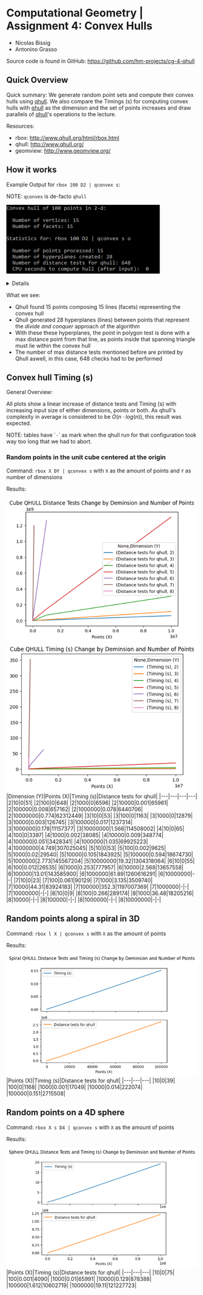 # Computational Geometry | Assignment 4: Convex Hulls

- Nicolas Bissig
- Antonino Grasso

Source code is found in GitHub: <https://github.com/hm-projects/cg-4-qhull>

## Quick Overview

Quick summary: We generate random point sets and compute their convex hulls using [qhull](http://www.qhull.org/). We also compare the Timings (s) for computing convex hulls with [qhull](http://www.qhull.org/) as the dimension and the set of points increases and draw parallels of [qhull](http://www.qhull.org/)'s operations to the lecture.

Resources:
- rbox: http://www.qhull.org/html/rbox.html
- qhull: http://www.qhull.org/
- geomview: http://www.geomview.org/

## How it works

Example Output for `rbox 100 D2 | qconvex s`:

NOTE: `qconvex` is de-facto `qhull`

![](qhull_example.png)

<details>

The points plotted created by `rbox 100 D2` which `qconvex` tries to find a convex hull for:

![](qhull_example_points_plot.png)

We also used [geomview](http://www.geomview.org/) to have the resulting convex hull from `qconvex` from the point set above be visualized:

![](qhull_example_geomview.png)
(Unfortunately, we did not manage to have the points also be visualized at the same time)
</details>


What we see:

- Qhull found 15 points composing 15 lines (facets) representing the convex hull
- Qhull generated 28 hyperplanes (lines) between points that represent the *divide and conquer* approach of the algorithm
- With these these hyperplanes, the point in polygon test is done with a max distance point from that line, as points inside that spanning triangle must lie within the convex hull
- The number of max distance tests mentioned before are printed by Qhull aswell, in this case, 648 checks had to be performed

## Convex hull Timing (s)

General Overview:

All plots show a linear increase of distance tests and Timing (s) with increasing input size of either dimensions, points or both. As qhull's complexity in average is considered to be $O\left( n \cdot log \left( n\right)  \right )$, this result was expected.

NOTE: tables have \``-`\` as mark when the qhull run for that configuration took way too long that we had to abort.

### Random points in the unit cube centered at the origin

Command: `rbox X DY | qconvex s` with `X` as the amount of points and `Y` as number of dimensions

Results:

![](cube_distance.png)
![](cube_timing.png)
|Dimension (Y)|Points (X)|Timing (s)|Distance tests for qhull|
|---|---|---|---|
|2|10|0|51|
|2|100|0|648|
|2|1000|0|6596|
|2|10000|0.001|65961|
|2|100000|0.008|657162|
|2|1000000|0.078|6440706|
|2|10000000|0.774|62312449|
|3|10|0|53|
|3|100|0|1163|
|3|1000|0|12879|
|3|10000|0.003|126745|
|3|100000|0.017|1237314|
|3|1000000|0.178|11157377|
|3|10000000|1.566|114508002|
|4|10|0|65|
|4|100|0|3397|
|4|1000|0.002|38085|
|4|10000|0.009|348774|
|4|100000|0.051|3428341|
|4|1000000|1.035|69925223|
|4|10000000|4.749|307025045|
|5|10|0|53|
|5|100|0.002|9625|
|5|1000|0.02|29540|
|5|10000|0.105|1843925|
|5|100000|0.594|18674730|
|5|1000000|2.773|145567204|
|5|10000000|19.32|1304318064|
|6|10|0|55|
|6|100|0.012|26535|
|6|1000|0.253|777957|
|6|10000|2.568|13657558|
|6|100000|13.01|143585900|
|6|1000000|61.89|1260616291|
|6|10000000|-|-|
|7|10|0|23|
|7|100|0.061|90129|
|7|1000|3.135|3509740|
|7|10000|44.31|83924183|
|7|100000|352.3|1197007369|
|7|1000000|-|-|
|7|10000000|-|-|
|8|10|0|9|
|8|100|0.266|289174|
|8|1000|36.48|18205216|
|8|10000|-|-|
|8|100000|-|-|
|8|1000000|-|-|
|8|10000000|-|-|

## Random points along a spiral in 3D

Command: `rbox l X | qconvex s` with `X` as the amount of points

Results:

![](spiral.png)
|Points (X)|Timing (s)|Distance tests for qhull|
|---|---|---|
|10|0|39|
|100|0|1168|
|1000|0.001|17049|
|10000|0.014|222074|
|100000|0.151|2715508|

## Random points on a 4D sphere

Command: `rbox X s D4 | qconvex s` with `X` as the amount of points

Results:

![](sphere.png)
|Points (X)|Timing (s)|Distance tests for qhull|
|---|---|---|
|10|0|75|
|100|0.001|4090|
|1000|0.01|65991|
|10000|0.129|878388|
|100000|1.612|10602719|
|1000000|19.11|121227723|






